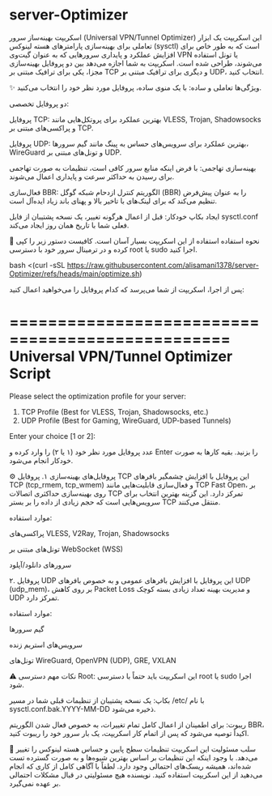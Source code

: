 # server-Optimizer
اسکریپت بهینه‌ساز سرور (Universal VPN/Tunnel Optimizer)
این اسکریپت یک ابزار تعاملی برای بهینه‌سازی پارامترهای هسته لینوکس (sysctl) است که به طور خاص برای افزایش عملکرد و پایداری سرورهایی که به عنوان گیت‌وی VPN یا تونل استفاده می‌شوند، طراحی شده است. اسکریپت به شما اجازه می‌دهد بین دو پروفایل بهینه‌سازی مجزا، یکی برای ترافیک مبتنی بر TCP و دیگری برای ترافیک مبتنی بر UDP، انتخاب کنید.

✨ ویژگی‌ها
تعاملی و ساده: با یک منوی ساده، پروفایل مورد نظر خود را انتخاب می‌کنید.

دو پروفایل تخصصی:

پروفایل TCP: بهترین عملکرد برای پروتکل‌هایی مانند VLESS, Trojan, Shadowsocks و پراکسی‌های مبتنی بر TCP.

پروفایل UDP: بهترین عملکرد برای سرویس‌های حساس به پینگ مانند گیم سرورها، WireGuard و تونل‌های مبتنی بر UDP.

بهینه‌سازی تهاجمی: با فرض اینکه منابع سرور کافی است، تنظیمات به صورت تهاجمی برای رسیدن به حداکثر سرعت و پایداری اعمال می‌شوند.

فعال‌سازی BBR: الگوریتم کنترل ازدحام شبکه گوگل (BBR) را به عنوان پیش‌فرض تنظیم می‌کند که برای لینک‌های با تاخیر بالا و پهنای باند زیاد ایده‌آل است.

ایجاد بکاپ خودکار: قبل از اعمال هرگونه تغییر، یک نسخه پشتیبان از فایل sysctl.conf فعلی شما با تاریخ همان روز ایجاد می‌کند.

🚀 نحوه استفاده
استفاده از این اسکریپت بسیار آسان است. کافیست دستور زیر را کپی کرده و در ترمینال سرور خود با دسترسی root یا sudo اجرا کنید.

bash <(curl -sSL https://raw.githubusercontent.com/alisamani1378/server-Optimizer/refs/heads/main/optimize.sh)

پس از اجرا، اسکریپت از شما می‌پرسد که کدام پروفایل را می‌خواهید اعمال کنید:

=================================================
     Universal VPN/Tunnel Optimizer Script
=================================================

Please select the optimization profile for your server:
  1) TCP Profile (Best for VLESS, Trojan, Shadowsocks, etc.)
  2) UDP Profile (Best for Gaming, WireGuard, UDP-based Tunnels)

Enter your choice [1 or 2]:

عدد پروفایل مورد نظر خود (۱ یا ۲) را وارد کرده و Enter را بزنید. بقیه کارها به صورت خودکار انجام می‌شود.

⚙️ پروفایل‌های بهینه‌سازی
۱. پروفایل TCP
این پروفایل با افزایش چشمگیر بافرهای TCP (tcp_rmem, tcp_wmem) و فعال‌سازی قابلیت‌هایی مانند TCP Fast Open، بر روی بهینه‌سازی حداکثری اتصالات TCP تمرکز دارد. این گزینه بهترین انتخاب برای سرویس‌هایی است که حجم زیادی از داده را بر بستر TCP منتقل می‌کنند.

موارد استفاده:

پراکسی‌های VLESS, V2Ray, Trojan, Shadowsocks

تونل‌های مبتنی بر WebSocket (WSS)

سرورهای دانلود/آپلود

۲. پروفایل UDP
این پروفایل با افزایش بافرهای عمومی و به خصوص بافرهای UDP (udp_mem)، بر روی کاهش Packet Loss و مدیریت بهینه تعداد زیادی بسته کوچک UDP تمرکز دارد.

موارد استفاده:

گیم سرورها

سرویس‌های استریم زنده

تونل‌های WireGuard, OpenVPN (UDP), GRE, VXLAN

⚠️ نکات مهم
دسترسی Root: این اسکریپت باید حتماً با دسترسی root یا sudo اجرا شود.

بکاپ: یک نسخه پشتیبان از تنظیمات قبلی شما در مسیر /etc/ با نام sysctl.conf.bak.YYYY-MM-DD ذخیره می‌شود.

ریبوت: برای اطمینان از اعمال کامل تمام تغییرات، به خصوص فعال شدن الگوریتم BBR، اکیداً توصیه می‌شود که پس از اتمام کار اسکریپت، یک بار سرور خود را ریبوت کنید.

📄 سلب مسئولیت
این اسکریپت تنظیمات سطح پایین و حساس هسته لینوکس را تغییر می‌دهد. با وجود اینکه این تنظیمات بر اساس بهترین شیوه‌ها و به صورت گسترده تست شده‌اند، همیشه ریسک‌های احتمالی وجود دارد. لطفاً با آگاهی کامل از کاری که انجام می‌دهید از این اسکریپت استفاده کنید. نویسنده هیچ مسئولیتی در قبال مشکلات احتمالی بر عهده نمی‌گیرد.
